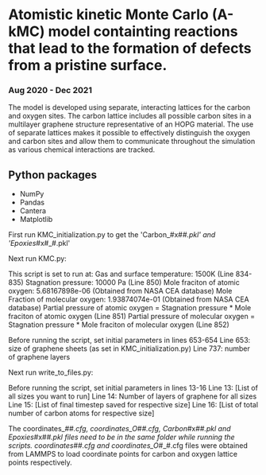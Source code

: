 # Atomistic kinetic Monte Carlo (A-kMC) model containting reactions that lead to the formation of defects from a pristine surface. 
### Aug 2020 - Dec 2021

The model is developed using separate, interacting lattices for the carbon and oxygen sites. The carbon lattice includes all possible carbon sites in a multilayer graphene structure representative of an HOPG material. The use of separate lattices makes it possible to effectively distinguish the oxygen and carbon sites and allow them to communicate throughout the simulation as various chemical interactions are tracked. 

## Python packages
- NumPy
- Pandas
- Cantera
- Matplotlib

First run KMC_initialization.py to get the 'Carbon_#x#_#.pkl' and 'Epoxies_#x#_#.pkl'

Next run KMC.py:

This script is set to run at:
Gas and surface temperature: 1500K (Line 834-835)
Stagnation pressure: 10000 Pa (Line 850)
Mole fraciton of atomic oxygen: 5.68167898e-06 (Obtained from NASA CEA database)
Mole Fraction of molecular oxygen: 1.93874074e-01 (Obtained from NASA CEA database)
Partial pressure of atomic oxygen = Stagnation pressure * Mole fraciton of atomic oxygen (Line 851)
Partial pressure of molecular oxygen = Stagnation pressure * Mole fraciton of molecular oxygen (Line 852)

Before running the script, set initial parameters in lines 653-654
Line 653: size of graphene sheets (as set in KMC_initialization.py)
Line 737: number of graphene layers

Next run write_to_files.py:

Before running the script, set initial parameters in lines 13-16
Line 13: [List of all sizes you want to run]
Line 14: Number of layers of graphene for all sizes
Line 15: [List of final timestep saved for respective size]
Line 16: [List of total number of carbon atoms for respective size]

The coordinates_#_#.cfg, coordinates_O_#_#.cfg, Carbon_#x#_#.pkl and Epoxies_#x#_#.pkl files need to be in the same folder while running the scripts.
coordinates_#_#.cfg and coordinates_O_#_#.cfg files were obtained from LAMMPS to load coordinate points for carbon and oxygen lattice points respectively.

